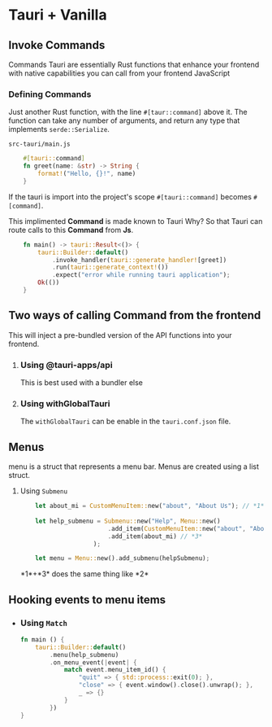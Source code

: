 # Tauri + Vanilla

## Invoke Commands

Commands Tauri are essentially Rust functions that enhance your frontend with native capabilities you can call from your frontend JavaScript

### Defining Commands

Just another Rust function, with the line `#[taur::command]` above it. The function can take any number of arguments, and return any type that implements `serde::Serialize`.

`src-tauri/main.js`

```rust
    #[tauri::command]
    fn greet(name: &str) -> String {
        format!("Hello, {}!", name)
    }
```

If the tauri is import into the project's scope `#[tauri::command]` becomes `#[command]`.

This implimented __Command__ is made known to Tauri
Why? So that Tauri can route calls to this __Command__ from __Js__.

```rust
    fn main() -> tauri::Result<()> {
        tauri::Builder::default()
            .invoke_handler(tauri::generate_handler![greet])
            .run(tauri::generate_context!())
            .expect("error while running tauri application");
        Ok(())
    }
```

## Two ways of calling Command from the frontend

This will inject a pre-bundled version of the API functions into your frontend.

1. ### Using @tauri-apps/api

    This is best used with a bundler else

2. ### Using withGlobalTauri

    The `withGlobalTauri` can be enable in the `tauri.conf.json` file.

## Menus

menu is a struct that represents a menu bar.
Menus are created using a list struct.

1. Using `Submenu`

    ```rust
        let about_mi = CustomMenuItem::new("about", "About Us"); // *1*
        
        let help_submenu = Submenu::new("Help", Menu::new()
                            .add_item(CustomMenuItem::new("about", "About Us");) // *2*
                            .add_item(about_mi) // *3*
                        );

        let menu = Menu::new().add_submenu(helpSubmenu);
    ```

    \*1*+\*3* does the same thing like \*2*

## Hooking events to menu items

- ### Using `Match`

    ```rs
    fn main () {
        tauri::Builder::default()
            .menu(help_submenu)
            .on_menu_event(|event| {
                match event.menu_item_id() {
                    "quit" => { std::process::exit(0); },
                    "close" => { event.window().close().unwrap(); },
                    _ => {}
                }
            })
    }
    ```
